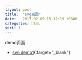 ```yaml
---
layout: post
title:  "svg画图"
date:   2017-02-09 15:12:19 +0800
categories: html
sort: 2
---
```

demo页面

- [svn demo1](/widget/svg/demo1.html){:target="_blank"}
